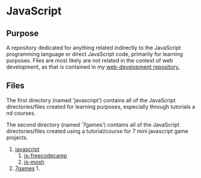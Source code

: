 # JavaScript

## Purpose

A repository dedicated for anything related indirectly to the JavaScript programming language or direct JavaScript code, primarily for learning purposes. Files are most likely are not related in the context of web development, as that is contained in my [web-development repository.](https://github.com/afshaalzubair/web-development)

## Files

The first directory (named 'javascript') contains all of the JavaScript directories/files created for learning purposes, especially through tutorials a nd courses. 

The second directory (named '7games') contains all of the JavaScript directories/files created using a tutorial/course for 7 mini javascript game projects.

1. [javascript](https://github.com/afshaalzubair/javascript/tree/main/javascript)
   1. [js-freecodecamp](https://github.com/afshaalzubair/javascript/tree/main/js-freecodecamp)
   2. [js-mosh](https://github.com/afshaalzubair/javascript/tree/main/javascript/js-mosh)
2. [7games](https://github.com/afshaalzubair/javascript/tree/main/7games)
   1. 
